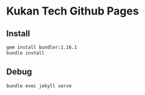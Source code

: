 # Kukan Tech Github Pages

## Install

```bash
gem install bundler:1.16.1
bundle install
```

## Debug

```bash
bundle exec jekyll serve
```

